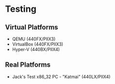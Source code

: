 # Testing

## Virtual Platforms

  * QEMU (440FX/PIIX3)
  * VirtualBox (440FX/PIIX3)
  * Hyper-V (440BX/PIIX4) 

## Real Platforms

  * Jack's Test x86_32 PC - "Katmai" (440LX/PIIX4)
